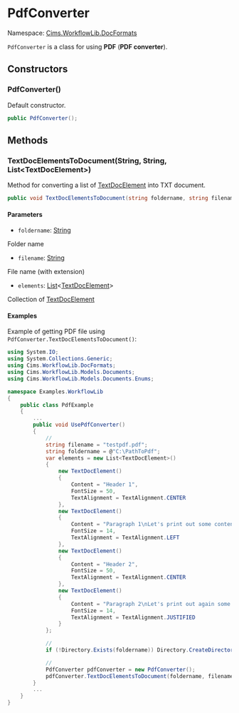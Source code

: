 # PdfConverter

Namespace: [Cims.WorkflowLib.DocFormats](Cims.WorkflowLib.DocFormats.md)

`PdfConverter` is a class for using **PDF** (**PDF converter**).

## Constructors 

### PdfConverter()

Default constructor.

```C#
public PdfConverter();
```

## Methods

### TextDocElementsToDocument(String, String, List\<TextDocElement\>)

Method for converting a list of [TextDocElement](../Models/Documents/TextDocElement.md) into TXT document.

```C#
public void TextDocElementsToDocument(string foldername, string filename, System.Collections.Generic.List<TextDocElement> elements);
```

#### Parameters 

- `foldername`: [String](https://learn.microsoft.com/en-us/dotnet/api/system.string)

Folder name

- `filename`: [String](https://learn.microsoft.com/en-us/dotnet/api/system.string)

File name (with extension)

- `elements`: [List](https://learn.microsoft.com/en-us/dotnet/api/system.collections.generic.list-1)<[TextDocElement](../Models/Documents/TextDocElement.md)>

Collection of [TextDocElement](../Models/Documents/TextDocElement.md)

#### Examples 

Example of getting PDF file using `PdfConverter.TextDocElementsToDocument()`: 

```C#
using System.IO;
using System.Collections.Generic; 
using Cims.WorkflowLib.DocFormats; 
using Cims.WorkflowLib.Models.Documents; 
using Cims.WorkflowLib.Models.Documents.Enums; 

namespace Examples.WorkflowLib
{
    public class PdfExample 
    {
        ...
        public void UsePdfConverter()
        {
            // 
            string filename = "testpdf.pdf"; 
            string foldername = @"C:\PathToPdf"; 
            var elements = new List<TextDocElement>()
            {
                new TextDocElement() 
                {
                    Content = "Header 1", 
                    FontSize = 50, 
                    TextAlignment = TextAlignment.CENTER
                }, 
                new TextDocElement() 
                {
                    Content = "Paragraph 1\nLet's print out some content to the paragraph...", 
                    FontSize = 14, 
                    TextAlignment = TextAlignment.LEFT
                }, 
                new TextDocElement() 
                {
                    Content = "Header 2", 
                    FontSize = 50, 
                    TextAlignment = TextAlignment.CENTER
                }, 
                new TextDocElement() 
                {
                    Content = "Paragraph 2\nLet's print out again some content to the paragraph...", 
                    FontSize = 14, 
                    TextAlignment = TextAlignment.JUSTIFIED
                }
            }; 

            // 
            if (!Directory.Exists(foldername)) Directory.CreateDirectory(foldername); 

            // 
            PdfConverter pdfConverter = new PdfConverter(); 
            pdfConverter.TextDocElementsToDocument(foldername, filename, elements);
        }
        ...
    }
}
```
